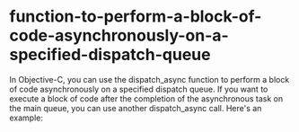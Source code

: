 # function-to-perform-a-block-of-code-asynchronously-on-a-specified-dispatch-queue
In Objective-C, you can use the dispatch_async function to perform a block of code asynchronously on a specified dispatch queue. If you want to execute a block of code after the completion of the asynchronous task on the main queue, you can use another dispatch_async call. Here's an example:
